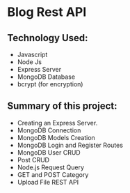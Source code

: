 # Blog Rest API
## Technology Used:
- Javascript
- Node Js
- Express Server
- MongoDB Database
- bcrypt (for encryption)

## Summary of this project:
- Creating an Express Server.
- MongoDB Connection
- MongoDB Models Creation
- MongoDB Login and Register Routes
- MongoDB User CRUD
- Post CRUD
- Node.js Request Query
- GET and POST Category
- Upload File REST API
